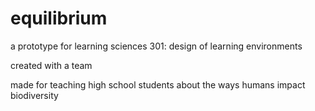 # equilibrium

a prototype for learning sciences 301: design of learning environments

created with a team

made for teaching high school students about the ways humans impact biodiversity
